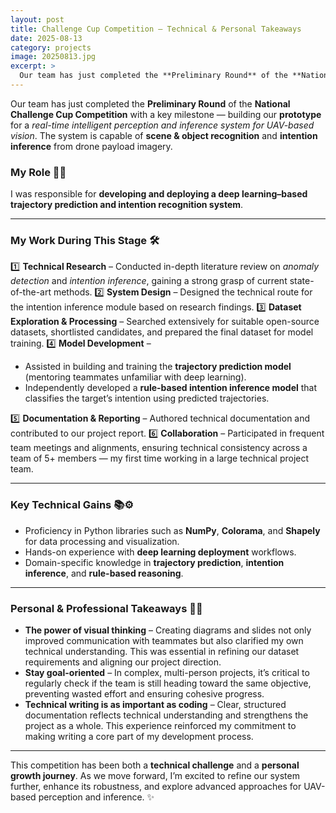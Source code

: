 ```yaml
---
layout: post
title: Challenge Cup Competition – Technical & Personal Takeaways
date: 2025-08-13
category: projects
image: 20250813.jpg
excerpt: >
  Our team has just completed the **Preliminary Round** of the **National Challenge Cup Competition** with a key milestone 🏆🚀
---
```


Our team has just completed the **Preliminary Round** of the **National Challenge Cup Competition** with a key milestone — building our **prototype** for a *real-time intelligent perception and inference system for UAV-based vision*.
The system is capable of **scene & object recognition** and **intention inference** from drone payload imagery.

### **My Role** 👩‍💻

I was responsible for **developing and deploying a deep learning–based trajectory prediction and intention recognition system**.

---

### **My Work During This Stage** 🛠️

1️⃣ **Technical Research** – Conducted in-depth literature review on *anomaly detection* and *intention inference*, gaining a strong grasp of current state-of-the-art methods.
2️⃣ **System Design** – Designed the technical route for the intention inference module based on research findings.
3️⃣ **Dataset Exploration & Processing** – Searched extensively for suitable open-source datasets, shortlisted candidates, and prepared the final dataset for model training.
4️⃣ **Model Development** –

- Assisted in building and training the **trajectory prediction model** (mentoring teammates unfamiliar with deep learning).
- Independently developed a **rule-based intention inference model** that classifies the target’s intention using predicted trajectories.
  
5️⃣ **Documentation & Reporting** – Authored technical documentation and contributed to our project report.
6️⃣ **Collaboration** – Participated in frequent team meetings and alignments, ensuring technical consistency across a team of 5+ members — my first time working in a large technical project team.

---

### **Key Technical Gains** 📚⚙️

- Proficiency in Python libraries such as **NumPy**, **Colorama**, and **Shapely** for data processing and visualization.
- Hands-on experience with **deep learning deployment** workflows.
- Domain-specific knowledge in **trajectory prediction**, **intention inference**, and **rule-based reasoning**.

---

### **Personal & Professional Takeaways** 🌱💡

- **The power of visual thinking** – Creating diagrams and slides not only improved communication with teammates but also clarified my own technical understanding. This was essential in refining our dataset requirements and aligning our project direction.
- **Stay goal-oriented** – In complex, multi-person projects, it’s critical to regularly check if the team is still heading toward the same objective, preventing wasted effort and ensuring cohesive progress.
- **Technical writing is as important as coding** – Clear, structured documentation reflects technical understanding and strengthens the project as a whole. This experience reinforced my commitment to making writing a core part of my development process.

---

This competition has been both a **technical challenge** and a **personal growth journey**. As we move forward, I’m excited to refine our system further, enhance its robustness, and explore advanced approaches for UAV-based perception and inference. ✨

